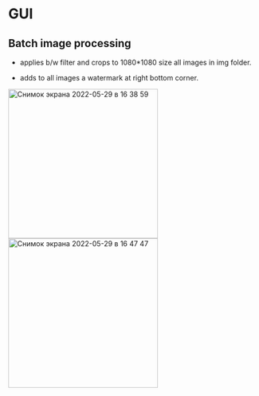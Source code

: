 # **GUI**

## Batch image processing

- applies b/w filter and crops to 1080*1080 size all images in img folder.

- adds to all images a watermark at right bottom corner.

<img width="300" alt="Снимок экрана 2022-05-29 в 16 38 59" src="https://user-images.githubusercontent.com/101452567/170864107-d1bbc2d0-a1cc-4311-ad4b-f06f15647be2.png">

<img width="300" alt="Снимок экрана 2022-05-29 в 16 47 47" src="https://user-images.githubusercontent.com/101452567/170864178-2ac3616b-0d67-4c1d-8cbd-793fa81776e8.png">

